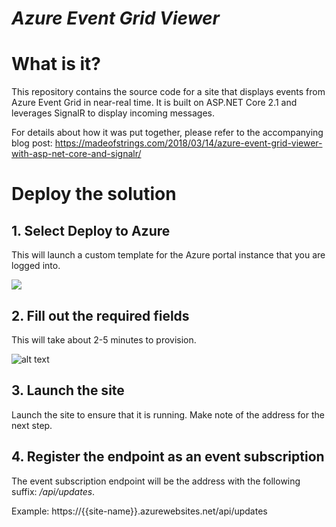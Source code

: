 # *Azure Event Grid Viewer*

# What is it?
This repository contains the source code for a site that displays events from Azure Event Grid in near-real time. It is built on ASP.NET Core 2.1 and leverages SignalR to display incoming messages.

For details about how it was put together, please refer to the accompanying blog post: 
https://madeofstrings.com/2018/03/14/azure-event-grid-viewer-with-asp-net-core-and-signalr/

# Deploy the solution

## 1. Select Deploy to Azure

This will launch a custom template for the Azure portal instance that you are logged into.

<a href="https://portal.azure.com/#create/Microsoft.Template/uri/https%3A%2F%2Fraw.githubusercontent.com%2Fdbarkol%2Fazure-event-grid-viewer%2Fmaster%2Fazuredeploy.json" target="_blank"><img src="http://azuredeploy.net/deploybutton.png"/></a>


## 2. Fill out the required fields 

This will take about 2-5 minutes to provision.

![alt text](https://raw.githubusercontent.com/dbarkol/azure-event-grid-viewer/master/customdeployment_sm.png)


## 3. Launch the site

Launch the site to ensure that it is running. Make note of the address for the next step.

## 4. Register the endpoint as an event subscription

The event subscription endpoint will be the address with the following suffix: */api/updates*.

Example: https://{{site-name}}.azurewebsites.net/api/updates


